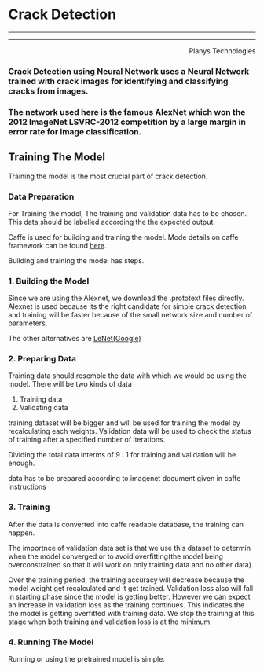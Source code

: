 # Crack Detection 
-----------------    
-----------------   
                                    
<div style="text-align: right"> Planys Technologies </div>

### Crack Detection using Neural Network uses a Neural Network trained with crack images for identifying and classifying cracks from images.

### The network used here is the famous AlexNet which won the 2012 ImageNet LSVRC-2012 competition by a large margin in error rate for image classification.

## Training The Model

Training the model is the most crucial part of crack detection.

### Data Preparation

For Training the model, The training and validation data has to be chosen. This data should be labelled according the the expected output.

Caffe is used for building and training the model. Mode details on caffe framework can be found [here](http://caffe.berkeleyvision.org/).

Building and training the model has steps.

### 1. Building the Model
    
Since we are using the Alexnet, we download the .prototext files directly. Alexnet is used because its the right candidate for simple crack detection and training will be faster because of the small network size and number of parameters.

The other alternatives are [LeNet(Google)](http://deeplearning.net/tag/googlenet/)

### 2. Preparing Data

Training data should resemble the data with which we would be using the model. There will be two kinds of data
1. Training data
2. Validating data

training dataset will be bigger and will be used for training the model by recalculating each weights. 
Validation data will be used to check the status of training after a specified number of iterations.

Dividing the total data interms of 9 : 1 for training and validation will be enough.

data has to be prepared according to imagenet document given in caffe instructions

### 3. Training

After the data is converted into caffe readable database, the training can happen.

 The importnce of validation data set is that we use this dataset to determin when the model converged or to avoid overfitting(the model being overconstrained so that it will work on only training data and no other data).

Over the training period, the training accuracy will decrease because the model weight get recalculated and it get trained. Validation loss also will fall in starting phase since the model is getting better. However we can expect an increase in validation loss as the training continues. This indicates the the model is getting overfitted with training data. We stop the training at this stage when both training and validation loss is at the minimum.


### 4. Running The Model

Running or using the pretrained model is simple. 